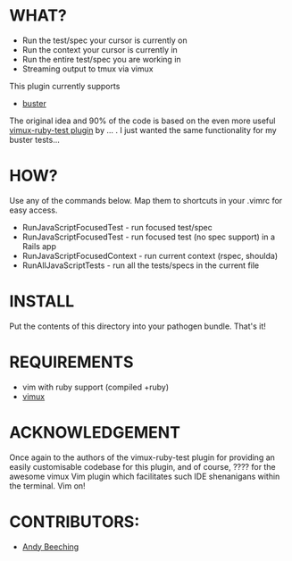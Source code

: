 WHAT?
====================

- Run the test/spec your cursor is currently on
- Run the context your cursor is currently in
- Run the entire test/spec you are working in
- Streaming output to tmux via vimux

This plugin currently supports
  - [buster](http://busterjs.org)

The original idea and 90% of the code is based on the even more useful [vimux-ruby-test
plugin](foo) by ... . I just wanted the same functionality for my buster tests...

HOW?
====================

Use any of the commands below. Map them to shortcuts
in your .vimrc for easy access.

  - RunJavaScriptFocusedTest - run focused test/spec
  - RunJavaScriptFocusedTest - run focused test (no spec support) in a Rails app
  - RunJavaScriptFocusedContext - run current context (rspec, shoulda)
  - RunAllJavaScriptTests - run all the tests/specs in the current file

INSTALL
====================

Put the contents of this directory into your pathogen bundle. That's it!

REQUIREMENTS
====================

- vim with ruby support (compiled +ruby)
- [vimux](https://github.com/benmills/vimux)

ACKNOWLEDGEMENT
====================

Once again to the authors of the vimux-ruby-test plugin for providing an easily
customisable codebase for this plugin, and of course, ???? for the awesome vimux
Vim plugin which facilitates such IDE shenanigans within the terminal. Vim on!

CONTRIBUTORS:
====================

- [Andy Beeching](https://github.com/andybeeching)

